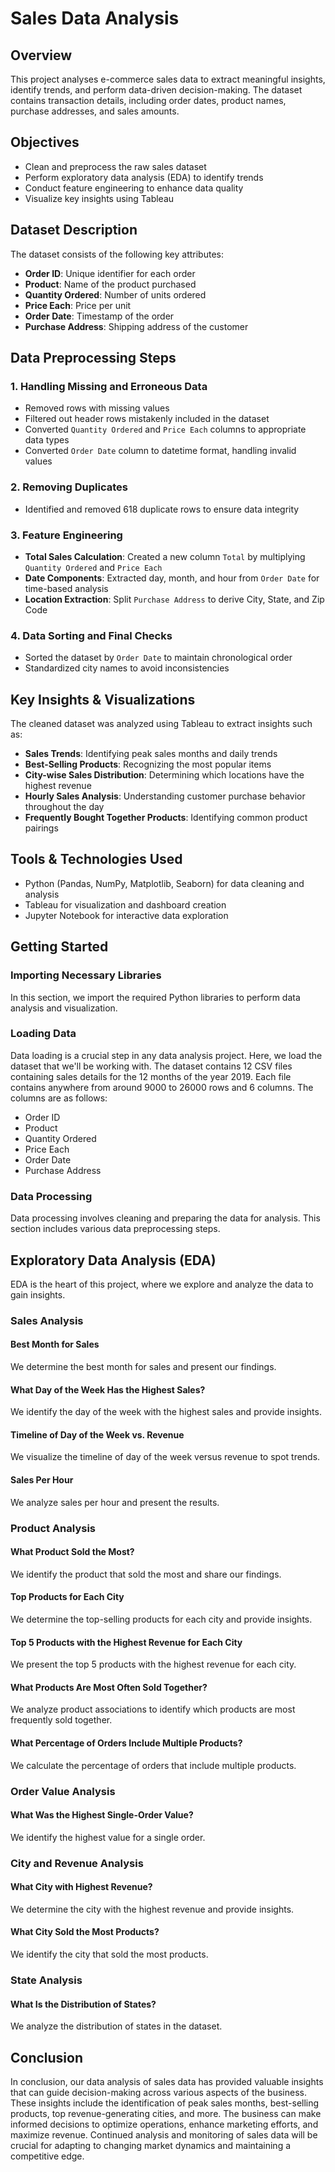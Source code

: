 # Sales Data Analysis

## Overview
This project analyses e-commerce sales data to extract meaningful insights, identify trends, and perform data-driven decision-making. The dataset contains transaction details, including order dates, product names, purchase addresses, and sales amounts.

## Objectives
- Clean and preprocess the raw sales dataset
- Perform exploratory data analysis (EDA) to identify trends
- Conduct feature engineering to enhance data quality
- Visualize key insights using Tableau

## Dataset Description
The dataset consists of the following key attributes:
- **Order ID**: Unique identifier for each order
- **Product**: Name of the product purchased
- **Quantity Ordered**: Number of units ordered
- **Price Each**: Price per unit
- **Order Date**: Timestamp of the order
- **Purchase Address**: Shipping address of the customer

## Data Preprocessing Steps

### 1. Handling Missing and Erroneous Data
- Removed rows with missing values
- Filtered out header rows mistakenly included in the dataset
- Converted `Quantity Ordered` and `Price Each` columns to appropriate data types
- Converted `Order Date` column to datetime format, handling invalid values

### 2. Removing Duplicates
- Identified and removed 618 duplicate rows to ensure data integrity

### 3. Feature Engineering
- **Total Sales Calculation**: Created a new column `Total` by multiplying `Quantity Ordered` and `Price Each`
- **Date Components**: Extracted day, month, and hour from `Order Date` for time-based analysis
- **Location Extraction**: Split `Purchase Address` to derive City, State, and Zip Code

### 4. Data Sorting and Final Checks
- Sorted the dataset by `Order Date` to maintain chronological order
- Standardized city names to avoid inconsistencies

## Key Insights & Visualizations
The cleaned dataset was analyzed using Tableau to extract insights such as:
- **Sales Trends**: Identifying peak sales months and daily trends
- **Best-Selling Products**: Recognizing the most popular items
- **City-wise Sales Distribution**: Determining which locations have the highest revenue
- **Hourly Sales Analysis**: Understanding customer purchase behavior throughout the day
- **Frequently Bought Together Products**: Identifying common product pairings

## Tools & Technologies Used
- Python (Pandas, NumPy, Matplotlib, Seaborn) for data cleaning and analysis
- Tableau for visualization and dashboard creation
- Jupyter Notebook for interactive data exploration

## Getting Started

### Importing Necessary Libraries
In this section, we import the required Python libraries to perform data analysis and visualization.

### Loading Data
Data loading is a crucial step in any data analysis project. Here, we load the dataset that we'll be working with. The dataset contains 12 CSV files containing sales details for the 12 months of the year 2019. Each file contains anywhere from around 9000 to 26000 rows and 6 columns. The columns are as follows:
- Order ID
- Product
- Quantity Ordered
- Price Each
- Order Date
- Purchase Address

### Data Processing
Data processing involves cleaning and preparing the data for analysis. This section includes various data preprocessing steps.

## Exploratory Data Analysis (EDA)

EDA is the heart of this project, where we explore and analyze the data to gain insights.

### Sales Analysis

#### Best Month for Sales
We determine the best month for sales and present our findings.

#### What Day of the Week Has the Highest Sales?
We identify the day of the week with the highest sales and provide insights.

#### Timeline of Day of the Week vs. Revenue
We visualize the timeline of day of the week versus revenue to spot trends.

#### Sales Per Hour
We analyze sales per hour and present the results.

### Product Analysis

#### What Product Sold the Most?
We identify the product that sold the most and share our findings.

#### Top Products for Each City
We determine the top-selling products for each city and provide insights.

#### Top 5 Products with the Highest Revenue for Each City
We present the top 5 products with the highest revenue for each city.

#### What Products Are Most Often Sold Together?
We analyze product associations to identify which products are most frequently sold together.

#### What Percentage of Orders Include Multiple Products?
We calculate the percentage of orders that include multiple products.

### Order Value Analysis

#### What Was the Highest Single-Order Value?
We identify the highest value for a single order.

### City and Revenue Analysis

#### What City with Highest Revenue?
We determine the city with the highest revenue and provide insights.

#### What City Sold the Most Products?
We identify the city that sold the most products.

### State Analysis

#### What Is the Distribution of States?
We analyze the distribution of states in the dataset.

## Conclusion
In conclusion, our data analysis of sales data has provided valuable insights that can guide decision-making across various aspects of the business. These insights include the identification of peak sales months, best-selling products, top revenue-generating cities, and more. The business can make informed decisions to optimize operations, enhance marketing efforts, and maximize revenue. Continued analysis and monitoring of sales data will be crucial for adapting to changing market dynamics and maintaining a competitive edge.
